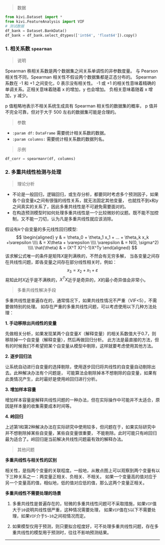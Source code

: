 

> 数据

```python
from kivi.Dataset import *
from kivi.FeatureAnalysis import VIF
# 测试数据
df_bank = Dataset.BankData()
df_bank = df_bank.select_dtypes(['int64', 'float64']).copy()
```

### 1. 相关系数 `spearman`

> 说明

Spearman 秩相关系数是两个数据集之间关系单调性的非参数度量。
与 Pearson 相关性不同，Spearman 相关性不假设两个数据集都是正态分布的。
Spearman 系数在 -1 和 +1 之间变化，0 表示没有相关性。
-1 或 +1 的相关性意味着精确的单调关系。正相关意味着随着 x 的增加，y 也会增加。
负相关意味着随着 x 增加，y 减少。

p 值粗略地表示不相关系统生成具有 Spearman 相关性的数据集的概率，
p 值并不完全可靠，但对于大于 500 左右的数据集可能是合理的。

> 参数

- `:param df:` `DataFrame` 需要统计相关系数的数据。
- `:param columns:` 需要统计相关系数的数据列名。

> 示例

```python
df_corr = spearmanr(df, columns)
```

### 2. 多重共线性检测与处理

> 理论分析

- 不论是一般回归，逻辑回归，或生存分析，都要同时考虑多个预测因子，如果各个自变量x之间有很强的线性关系，就无法固定其他变量，
也就找不到x和y之间真实的关系了，因此多重共线性是不可避免需要面对的。
- 在构造预测模型时如何处理多重共线性是一个比较微妙的议题。既不能不加控制，又不能一刀切，认为凡是多重共线性就应该消除。

假设有$k$个自变量的多元线性回归模型: 
$$
\begin{aligned}
y & = \theta_0 + \theta_1 x_1 + ... + \theta_k x_k +\varepsilon \\\\
& = X\theta + \varepsilon \\\\
\varepsilon & = N(0, \sigma^2) \\\\
\hat{\theta} & = (X^T X)^{-1}X^Ty 
\end{aligned}
$$
该求解公式唯一的条件是矩阵$X$是列满秩的，不然会有无穷多解，
当各变量之间存在共线性问题，即各变量之间存在部分线性相关时，例如：
$$x_3 = x_2 + x_1 + \varepsilon$$
易知此时$X$近乎是不满秩的，$X^TX$近乎是奇异的，$X$的最小奇异值会非常小。

> 多重共线性解决手段

多重共线性是普遍存在的，通常情况下，如果共线性情况不严重（VIF<5），不需要做特别的处理。
如存在严重的多重共线性问题，可以考虑使用以下几种方法处理：

**1. 手动移除出共线性的变量**

先做相关分析，如果发现某两个自变量$X$（解释变量）的相关系数值大于$0.7$，则移除掉一个自变量（解释变量），然后再做回归分析。
此方法是最直接的方法，但有的时候我们不希望把某个自变量从模型中剔除，这样就要考虑使用其他方法。

**2. 逐步回归法**

让系统自动进行自变量的选择剔除，使用逐步回归将共线性的自变量自动剔除出去。此种解决办法有个问题是，
可能算法会剔除掉本不想剔除的自变量，如果有此类情况产生，此时最好是使用岭回归进行分析。

**3. 增加样本容量**

增加样本容量是解释共线性问题的一种办法，但在实际操作中可能并不太适合，原因是样本量的收集需要成本时间等。

**4. 岭回归**

上述第1和第2种解决办法在实际研究中使用较多，但问题在于，如果实际研究中并不想剔除掉某些自变量，某些自变量很重要，
不能剔除。此时可能只有岭回归最为适合了。岭回归是当前解决共线性问题最有效的解释办法。

> 其他问题

**多重共线性与相关性的区别**

相关性，是指两个变量的关联程度。一般地，从散点图上可以观察到两个变量有以下三种关系之一：两变量正相关、负相关、不相关。
如果一个变量高的值对应于另一个变量高的值，相似地，低的值对应低的值，那么这两个变量正相关。

**多重共线性不需要处理的场景**

1. 多重共线性是普遍存在的，轻微的多重共线性问题可不采取措施，如果`VIF`值大于`10`说明共线性很严重，这种情况需要处理，
如果`VIF`值在`5`以下不需要处理，如果`VIF`介于`5~10`之间视情况而定。

2. 如果模型仅用于预测，则只要拟合程度好，可不处理多重共线性问题，存在多重共线性的模型用于预测时，往往不影响预测结果。
-----

